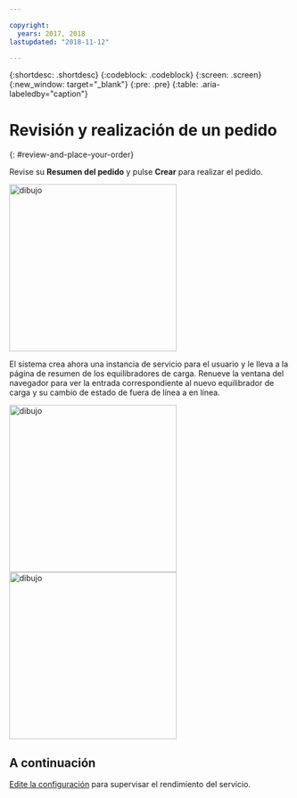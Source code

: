 ```yaml
---

copyright:
  years: 2017, 2018
lastupdated: "2018-11-12"

---
```


{:shortdesc: .shortdesc}
{:codeblock: .codeblock}
{:screen: .screen}
{:new_window: target="_blank"}
{:pre: .pre}
{:table: .aria-labeledby="caption"}

# Revisión y realización de un pedido
{: #review-and-place-your-order}

Revise su **Resumen del pedido** y pulse **Crear** para realizar el pedido.

<img src="images/review-order-lb.png" alt="dibujo" style="width: 300px;"/>

El sistema crea ahora una instancia de servicio para el usuario y le lleva a la página de resumen de los equilibradores de carga. Renueve la ventana del navegador para ver la entrada correspondiente al nuevo equilibrador de carga y su cambio de estado de fuera de línea a en línea.  

<img src="images/summary-offline.png" alt="dibujo" style="width: 300px;"/>

<img src="images/summary-online.png" alt="dibujo" style="width: 300px;"/>

## A continuación
[Edite la configuración](/docs/infrastructure/loadbalancer-service?topic=loadbalancer-service-monitoring-and-managing-your-service) para supervisar el rendimiento del servicio.
